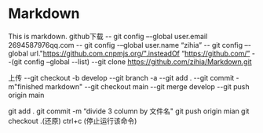 # Markdown
This is markdown.
github下载
-- git config –-global user.email 2694587976qq.com
-- git config -–global user.name “zihia”
-- git config –-global url."https://github.com.cnpmjs.org/".insteadOf “https://github.com/”
--(git config –global --list)
--git clone https://github.com/zihia/Markdown.git

上传
--git  checkout -b develop
--git branch -a
--git add .
--git commit -m"finished markdown"
--git checkout main
--git merge develop
--git push origin main


git add .
git commit -m “divide 3 column by 文件名"
git push origin mian
git checkout .(还原)
ctrl+c (停止运行该命令)
